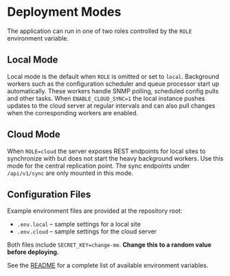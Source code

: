 # Deployment Modes

The application can run in one of two roles controlled by the `ROLE` environment variable.

## Local Mode

Local mode is the default when `ROLE` is omitted or set to `local`.
Background workers such as the configuration scheduler and queue processor start
up automatically.  These workers handle SNMP polling, scheduled config pulls and
other tasks.  When `ENABLE_CLOUD_SYNC=1` the local instance pushes updates to the
cloud server at regular intervals and can also pull changes when the
corresponding workers are enabled.

## Cloud Mode

When `ROLE=cloud` the server exposes REST endpoints for local sites to
synchronize with but does not start the heavy background workers.  Use this mode
for the central replication point.  The sync endpoints under `/api/v1/sync` are
only mounted in this mode.

## Configuration Files

Example environment files are provided at the repository root:

- `.env.local` – sample settings for a local site
- `.env.cloud` – sample settings for the cloud server

Both files include `SECRET_KEY=change-me`. **Change this to a random value before deploying.**

See the [README](../README.md) for a complete list of available environment
variables.
